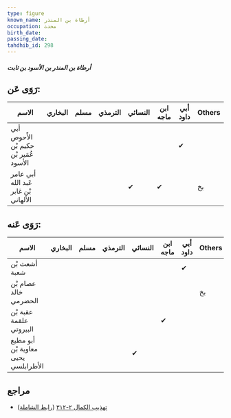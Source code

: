 ```yaml
---
type: figure
known_name: أرطاة بن المنذر
occupation: محدث
birth_date:
passing_date:
tahdhib_id: 298
---
```

##### أرطاة بن المنذر بن الأسود بن ثابت

## رَوَى عَن:
| الاسم                                  | البخاري | مسلم | الترمذي | النسائي | ابن ماجه | أبي داود | Others |
| -------------------------------------- | ------- | ---- | ------- | ------- | -------- | -------- | ------ |
| أبي الأَحوص حكيم بْن عُمَير بْن الأسود |         |      |         |         |          | ✔        |        |
| أبي عامر عَبد الله بْن غابر الألهاني   |         |      |         | ✔       | ✔        |          | بخ     |
## رَوَى عَنه:
| الاسم                               | البخاري | مسلم | الترمذي | النسائي | ابن ماجه | أبي داود | Others |
| ----------------------------------- | ------- | ---- | ------- | ------- | -------- | -------- | ------ |
| أشعث بْن شعبة                       |         |      |         |         |          | ✔        |        |
| عصام بْن خالد الحضرمي               |         |      |         |         |          |          | بخ     |
| عقبة بْن علقمة البيروتي             |         |      |         |         | ✔        |          |        |
| أبو مطيع معاوية بْن يحيى الأطرابلسي |         |      |         | ✔       |          |          |        |
## مراجع
- [تهذيب الكمال ٢-٣١٢](obsidian://open?vault=Tahdhib-al-Kamal&file=Figures/٢٩٨-أرطاة%20بن%20المنذر%20بن%20الأسود%20بن%20ثابت) ([رابط الشاملة](https://shamela.ws/book/3722/793))